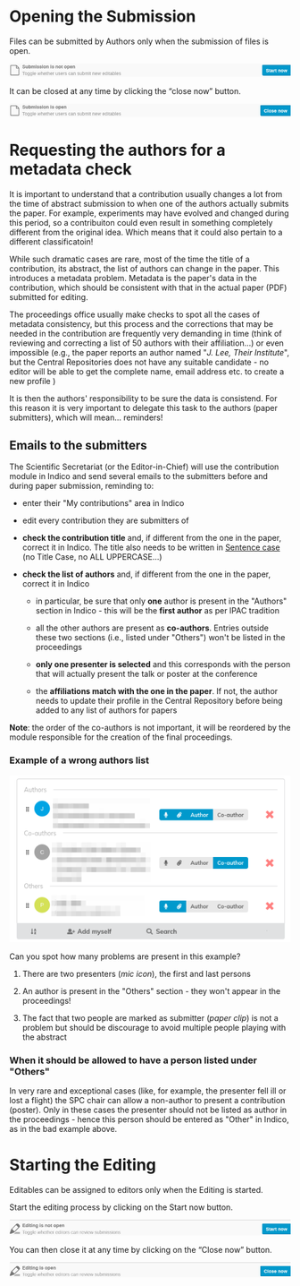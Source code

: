 # Opening the Submission

Files can be submitted by Authors only when the submission of files is open.

![](../img/eicsubmissionclosed.png)

It can be closed at any time by clicking the “close now” button.

![](../img/eicsubmissionopen.png)

# Requesting the authors for a metadata check

It is important to understand that a contribution usually changes a lot from the time of abstract submission to when one of the authors actually submits the paper. For example, experiments may have evolved and changed during this period, so a contribuiton could even result in something completely different from the original idea. Which means that it could also pertain to a different classificatoin!

While such dramatic cases are rare, most of the time the title of a contribution, its abstract, the list of authors can change in the paper. This introduces a metadata problem. Metadata is the paper's data in the contribution, which should be consistent with that in the actual paper (PDF) submitted for editing. 

The proceedings office usually make checks to spot all the cases of metadata consistency, but this process and the corrections that may be needed in the contribution are frequently very demanding in time (think of reviewing and correcting a list of 50 authors with their affiliation...) or even impossible (e.g., the paper reports an author named "*J. Lee, Their Institute*", but the Central Repositories does not have any suitable candidate - no editor will be able to get the complete name, email address etc. to create a new profile )

It is then the authors' responsibility to be sure the data is consistend. For this reason it is very important to delegate this task to the authors (paper submitters), which will mean... reminders!

## Emails to the submitters

The Scientific Secretariat (or the Editor-in-Chief) will use the contribution module in Indico and send several emails to the submitters before and during paper submission, reminding to:

- enter their "My contributions" area in Indico

- edit every contribution they are submitters of

- **check the contribution title** and, if different from the one in the paper, correct it in Indico. The title also needs to be written in [Sentence case](https://writer.com/blog/sentence-case/) (no Title Case, no ALL UPPERCASE...)

- **check the list of authors** and, if different from the one in the paper, correct it in Indico
  
    - in particular, be sure that only **one** author is present in the "Authors" section in Indico - this will be the **first author** as per IPAC tradition
  
    - all the other authors are present as **co-authors**. Entries outside these two sections (i.e., listed under "Others") won't be listed in the proceedings
  
    - **only one presenter is selected** and this corresponds with the person that will actually present the talk or poster at the conference
  
    - the **affiliations match with the one in the paper**. If not, the author needs to update their profile in the Central Repository before being added to any list of authors for papers

**Note**: the order of the co-authors is not important, it will be reordered by the module responsible for the creation of the final proceedings.

### Example of a wrong authors list

![](../img/authors_list_wrong.png)

Can you spot how many problems are present in this example?

1. There are two presenters (*mic icon*), the first and last persons

2. An author is present in the "Others" section - they won't appear in the proceedings!

3. The fact that two people are marked as submitter (*paper clip*) is not a problem but should be discourage to avoid multiple people playing with the abstract

### When it should be allowed to have a person listed under "Others"

In very rare and exceptional cases (like, for example, the presenter fell ill or lost a flight) the SPC chair can allow a non-author to present a contribution (poster). Only in these cases the presenter should not be listed as author in the proceedings - hence this person should be entered as "Other" in Indico, as in the bad example above.

# Starting the Editing

Editables can be assigned to editors only when the Editing is started.

Start the editing process by clicking on the Start now button.

![](../img/eiceditingclosed.png)

You can then close it at any time by clicking on the “Close now” button.

![](../img/eiceditingopen.png)
